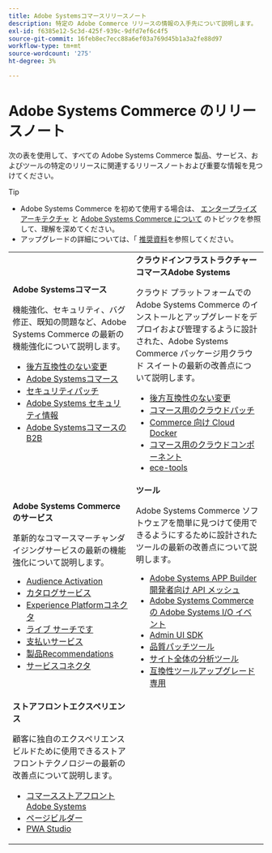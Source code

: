 ```yaml
---
title: Adobe Systemsコマースリリースノート
description: 特定の Adobe Commerce リリースの情報の入手先について説明します。
exl-id: f6385e12-5c3d-425f-939c-9dfd7ef6c4f5
source-git-commit: 16feb8ec7ecc88a6ef03a769d45b1a3a2fe88d97
workflow-type: tm+mt
source-wordcount: '275'
ht-degree: 3%

---
```



# Adobe Systems Commerce のリリースノート

次の表を使用して、すべての Adobe Systems Commerce 製品、サービス、およびツールの特定のリリースに関連するリリースノートおよび重要な情報を見つけてください。

>[!TIP]
>
>- Adobe Systems Commerce を初めて使用する場合は、 [エンタープライズ アーキテクチャ](../../implementation-playbook/architecture/enterprise-blueprint.md) と [Adobe Systems Commerce について](https://experienceleague.adobe.com/ja/docs/commerce-admin/start/about) のトピックを参照して、理解を深めてください。
>- アップグレードの詳細については、「 [推奨資料](../../upgrade/resources/recommended-reading.md)を参照してください。

<table>
  <tbody>
    <tr>
      <td><strong>Adobe Systemsコマース</strong>
        <p>機能強化、セキュリティ、バグ修正、既知の問題など、Adobe Systems Commerce の最新の機能強化について説明します。</p>
          <ul>
            <li><a href="https://developer.adobe.com/commerce/php/development/backward-incompatible-changes/">後方互換性のない変更</a></li>
            <li><a href="commerce/overview.md">Adobe Systemsコマース</a></li>
            <li><a href="security/overview.md">セキュリティパッチ</a></li>
            <li><a href="https://helpx.adobe.com/jp/security/products/magento.html">Adobe Systems セキュリティ情報</a></li>
            <li><a href="https://experienceleague.adobe.com/docs/commerce-admin/b2b/release-notes.html?lang=ja">Adobe SystemsコマースのB2B</a></li>
          </ul>
        </td>
      <td><strong>クラウドインフラストラクチャーコマースAdobe Systems</strong>
        <p>クラウド プラットフォームでの Adobe Systems Commerce のインストールとアップグレードをデプロイおよび管理するように設計された、Adobe Systems Commerce パッケージ用クラウド スイートの最新の改善点について説明します。</p>
          <ul>
            <li><a href="https://experienceleague.adobe.com/ja/docs/commerce-cloud-service/user-guide/release-notes/backward-incompatible-changes">後方互換性のない変更</a></li>
            <li><a href="https://experienceleague.adobe.com/ja/docs/commerce-cloud-service/user-guide/release-notes/cloud-patches">コマース用のクラウドパッチ</a></li>
            <li><a href="https://experienceleague.adobe.com/ja/docs/commerce-cloud-service/user-guide/release-notes/cloud-docker">Commerce 向け Cloud Docker</a></li>
            <li><a href="https://experienceleague.adobe.com/ja/docs/commerce-cloud-service/user-guide/release-notes/cloud-components">コマース用のクラウドコンポーネント</a></li>
            <li><a href="https://experienceleague.adobe.com/ja/docs/commerce-cloud-service/user-guide/release-notes/ece-tools-package">ece-tools</a></li>
          </ul>
      </td>
    </tr>
    <tr>
      <td><strong>Adobe Systems Commerce のサービス</strong>
        <p>革新的なコマースマーチャンダイジングサービスの最新の機能強化について説明します。</p>
          <ul>
            <li><a href="https://experienceleague.adobe.com/docs/commerce-admin/customers/audience-activation.html?lang=ja">Audience Activation</a></li>
            <li><a href="https://experienceleague.adobe.com/docs/commerce/catalog-service/release-notes.html?lang=ja">カタログサービス</a></li>
            <li><a href="https://experienceleague.adobe.com/docs/commerce/experience-platform-connector/release-notes.html">Experience Platformコネクタ</a></li>
            <li><a href="https://experienceleague.adobe.com/docs/commerce/live-search/release-notes.html?lang=ja">ライブ サーチです</a></li>
            <li><a href="https://experienceleague.adobe.com/docs/commerce/payment-services/release-notes.html?lang=ja">支払いサービス</a></li>
            <li><a href="https://experienceleague.adobe.com/docs/commerce/product-recommendations/release-notes.html?lang=ja">製品Recommendations</a></li>
            <li><a href="https://experienceleague.adobe.com/docs/commerce/user-guides/integration-services/saas.html?lang=ja">サービスコネクタ</a></li>
          </ul>
        </td>
      <td><strong>ツール</strong>
        <p>Adobe Systems Commerce ソフトウェアを簡単に見つけて使用できるようにするために設計されたツールの最新の改善点について説明します。</p>
          <ul>
            <li><a href="https://developer.adobe.com/graphql-mesh-gateway/">Adobe Systems APP Builder 開発者向け API メッシュ</a></li>
            <li><a href="https://developer.adobe.com/commerce/events/get-started/release-notes/">Adobe Systems Commerce の Adobe Systems I/O イベント</a></li>
            <li><a href="https://developer.adobe.com/commerce/extensibility/admin-ui-sdk/release-notes/">Admin UI SDK</a></li>
            <li><a href="../../tools/quality-patches-tool/release-notes.md">品質パッチツール</a></li>
            <li><a href="../../tools/site-wide-analysis-tool/intro.md">サイト全体の分析ツール</a></li>
            <li><a href="../../upgrade/upgrade-compatibility-tool/overview.md">互換性ツールアップグレード専用</a></li>
          </ul>
      </td>
    </tr>
    <tr>
       <td><strong>ストアフロントエクスペリエンス</strong>
        <p>顧客に独自のエクスペリエンスビルドために使用できるストアフロントテクノロジーの最新の改善点について説明します。</p>
          <ul>
            <li><a href="https://experienceleague.adobe.com/developer/commerce/storefront/?lang=ja">コマースストアフロントAdobe Systems</a></li>
            <li><a href="https://experienceleague.adobe.com/docs/commerce-admin/page-builder/release-notes.html?lang=ja">ページビルダー</a></li>
            <li><a href="https://github.com/magento/pwa-studio/releases/latest">PWA Studio</a></li>
          </ul>
      </td>
      <td></td>
    </tr>
  </tbody>
</table>
